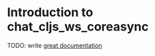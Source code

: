 # Introduction to chat_cljs_ws_coreasync

TODO: write [great documentation](http://jacobian.org/writing/what-to-write/)
